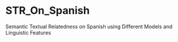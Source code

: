 # STR_On_Spanish
Semantic Textual Relatedness on Spanish using Different Models and Linguistic Features
